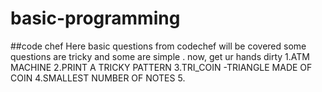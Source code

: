# basic-programming
##code chef
Here basic questions from codechef will be covered
some questions are tricky and some are simple .
now, get ur hands dirty 
1.ATM MACHINE
2.PRINT A TRICKY PATTERN
3.TRI_COIN -TRIANGLE MADE OF COIN
4.SMALLEST NUMBER OF NOTES
5.

